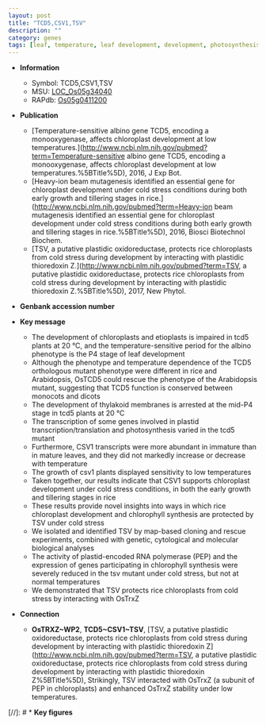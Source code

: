 ```yaml
---
layout: post
title: "TCD5,CSV1,TSV"
description: ""
category: genes
tags: [leaf, temperature, leaf development, development, photosynthesis, growth, chloroplast, cold stress, stress, tillering, chloroplast development, map-based cloning]
---
```


* **Information**  
    + Symbol: TCD5,CSV1,TSV  
    + MSU: [LOC_Os05g34040](http://rice.plantbiology.msu.edu/cgi-bin/ORF_infopage.cgi?orf=LOC_Os05g34040)  
    + RAPdb: [Os05g0411200](http://rapdb.dna.affrc.go.jp/viewer/gbrowse_details/irgsp1?name=Os05g0411200)  

* **Publication**  
    + [Temperature-sensitive albino gene TCD5, encoding a monooxygenase, affects chloroplast development at low temperatures.](http://www.ncbi.nlm.nih.gov/pubmed?term=Temperature-sensitive albino gene TCD5, encoding a monooxygenase, affects chloroplast development at low temperatures.%5BTitle%5D), 2016, J Exp Bot.
    + [Heavy-ion beam mutagenesis identified an essential gene for chloroplast development under cold stress conditions during both early growth and tillering stages in rice.](http://www.ncbi.nlm.nih.gov/pubmed?term=Heavy-ion beam mutagenesis identified an essential gene for chloroplast development under cold stress conditions during both early growth and tillering stages in rice.%5BTitle%5D), 2016, Biosci Biotechnol Biochem.
    + [TSV, a putative plastidic oxidoreductase, protects rice chloroplasts from cold stress during development by interacting with plastidic thioredoxin Z.](http://www.ncbi.nlm.nih.gov/pubmed?term=TSV, a putative plastidic oxidoreductase, protects rice chloroplasts from cold stress during development by interacting with plastidic thioredoxin Z.%5BTitle%5D), 2017, New Phytol.

* **Genbank accession number**  

* **Key message**  
    + The development of chloroplasts and etioplasts is impaired in tcd5 plants at 20 °C, and the temperature-sensitive period for the albino phenotype is the P4 stage of leaf development
    + Although the phenotype and temperature dependence of the TCD5 orthologous mutant phenotype were different in rice and Arabidopsis, OsTCD5 could rescue the phenotype of the Arabidopsis mutant, suggesting that TCD5 function is conserved between monocots and dicots
    + The development of thylakoid membranes is arrested at the mid-P4 stage in tcd5 plants at 20 °C
    + The transcription of some genes involved in plastid transcription/translation and photosynthesis varied in the tcd5 mutant
    + Furthermore, CSV1 transcripts were more abundant in immature than in mature leaves, and they did not markedly increase or decrease with temperature
    + The growth of csv1 plants displayed sensitivity to low temperatures
    + Taken together, our results indicate that CSV1 supports chloroplast development under cold stress conditions, in both the early growth and tillering stages in rice
    + These results provide novel insights into ways in which rice chloroplast development and chlorophyll synthesis are protected by TSV under cold stress
    + We isolated and identified TSV by map-based cloning and rescue experiments, combined with genetic, cytological and molecular biological analyses
    + The activity of plastid-encoded RNA polymerase (PEP) and the expression of genes participating in chlorophyll synthesis were severely reduced in the tsv mutant under cold stress, but not at normal temperatures
    + We demonstrated that TSV protects rice chloroplasts from cold stress by interacting with OsTrxZ

* **Connection**  
    + __OsTRXZ~WP2__, __TCD5~CSV1~TSV__, [TSV, a putative plastidic oxidoreductase, protects rice chloroplasts from cold stress during development by interacting with plastidic thioredoxin Z](http://www.ncbi.nlm.nih.gov/pubmed?term=TSV, a putative plastidic oxidoreductase, protects rice chloroplasts from cold stress during development by interacting with plastidic thioredoxin Z%5BTitle%5D), Strikingly, TSV interacted with OsTrxZ (a subunit of PEP in chloroplasts) and enhanced OsTrxZ stability under low temperatures.

[//]: # * **Key figures**  


